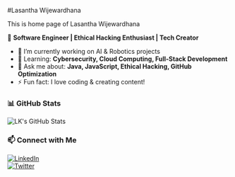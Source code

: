 #Lasantha Wijewardhana

This is home page of Lasantha Wijewardhana

🚀 **Software Engineer | Ethical Hacking Enthusiast | Tech Creator**  

- 🔭 I’m currently working on AI & Robotics projects  
- 🌱 Learning: **Cybersecurity, Cloud Computing, Full-Stack Development**  
- 💬 Ask me about: **Java, JavaScript, Ethical Hacking, GitHub Optimization**  
- ⚡ Fun fact: I love coding & creating content!  

### 📊 GitHub Stats  
![LK's GitHub Stats](https://github-readme-stats.vercel.app/api?username=your-username&show_icons=true&theme=radical)

### 📫 Connect with Me  
[![LinkedIn](https://img.shields.io/badge/LinkedIn-Connect-blue?style=for-the-badge&logo=linkedin)](https://www.linkedin.com/in/your-profile)  
[![Twitter](https://img.shields.io/badge/Twitter-Follow-blue?style=for-the-badge&logo=twitter)](https://twitter.com/your-profile)  

